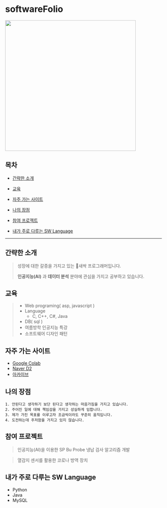 # softwareFolio

<img src="https://user-images.githubusercontent.com/66113729/123883552-3e5b1880-d984-11eb-8bd8-5584cfdef1f2.jpg" width=420 heigth=420></img>

## 목차

* [간략한 소개](#간략한-소개)

* [교육](#교육)

* [자주 가는 사이트](#자주-가는-사이트)

* [나의 장점](#나의-장점)

* [참여 프로젝트](#참여-프로젝트)

* [내가 주로 다루는 SW Language](#내가-주로-다루는-sw-language)

---


## 간략한 소개

> 성장에 대한 갈증을 가지고 있는  :seedling:새싹 프로그래머입니다.
> 
> **인공지능(AI)** 과 **데이터 분석** 분야에 관심을 가지고 공부하고 있습니다.
> 


## 교육

> * Web programing( asp, javascript )
> * Language
>   * C, C++, C#, Java
> * DB( sql )
> * 여름방학 인공지능 특강
> * 소프트웨어 디자인 패턴

## 자주 가는 사이트

* [Google Colab](https://colab.research.google.com/notebooks/intro.ipynb?utm_source=scs-index)
* [Naver D2](https://d2.naver.com/helloworld)
* [아카이브](https://arxiv.org/)


## 나의 장점

```
1. 안된다고 생각하기 보단 된다고 생각하는 마음가짐을 가지고 있습니다.
2. 주어진 일에 대해 책임감을 가지고 성실하게 임합니다.
3. 제가 가진 목표를 이루고자 조금씩이라도 꾸준히 움직입니다.
4. 도전하는데 주저함을 가지고 있지 않습니다.
```

## 참여 프로젝트

> 인공지능(AI)을 이용한 SP Bu Probe 냉납 검사 알고리즘 개발 

> 열감지 센서를 활용한 코로나 방역 장치

## 내가 주로 다루는 SW Language

* Python
* Java
* MySQL

